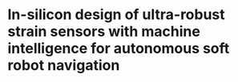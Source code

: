 # In-silicon design of ultra-robust strain sensors with machine intelligence for autonomous soft robot navigation
